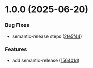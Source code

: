 # 1.0.0 (2025-06-20)


### Bug Fixes

* semantic-release steps ([2fe5f44](https://github.com/mtanida/semantic-versioning-test/commit/2fe5f4480cf50dfb8b9eec73ecc96d8c1c872824))


### Features

* add semantic-release ([156401d](https://github.com/mtanida/semantic-versioning-test/commit/156401d3d65071f8e5ef1ae53ec230afb170da1f))
